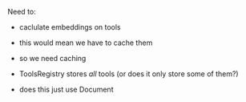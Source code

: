 Need to:
- caclulate embeddings on tools
- this would mean we have to cache them
- so we need caching

- ToolsRegistry stores *all* tools (or does it only store some of them?)

- does this just use Document
